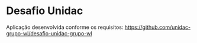 # Desafio Unidac

Aplicação desenvolvida conforme os requisítos: https://github.com/unidac-grupo-wl/desafio-unidac-grupo-wl
